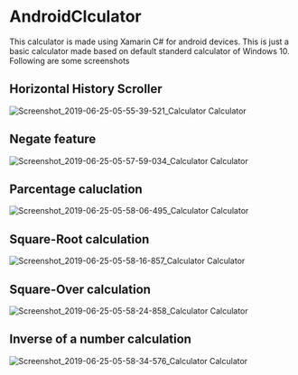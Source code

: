 # AndroidClculator
This calculator is made using Xamarin C# for android devices.
This is just a basic calculator made based on default standerd calculator of Windows 10.
Following are some screenshots

## Horizontal History Scroller
![Screenshot_2019-06-25-05-55-39-521_Calculator Calculator](https://user-images.githubusercontent.com/34353160/60059557-c4e21d00-970e-11e9-93ec-5957822369aa.png)



## Negate feature
![Screenshot_2019-06-25-05-57-59-034_Calculator Calculator](https://user-images.githubusercontent.com/34353160/60059594-f22ecb00-970e-11e9-9abf-8ce7529f448e.png)



## Parcentage caluclation
![Screenshot_2019-06-25-05-58-06-495_Calculator Calculator](https://user-images.githubusercontent.com/34353160/60059605-fd81f680-970e-11e9-8ad3-fd4914bfb0ba.png)



## Square-Root calculation
![Screenshot_2019-06-25-05-58-16-857_Calculator Calculator](https://user-images.githubusercontent.com/34353160/60059627-1094c680-970f-11e9-96ca-02b804532b85.png)



## Square-Over calculation
![Screenshot_2019-06-25-05-58-24-858_Calculator Calculator](https://user-images.githubusercontent.com/34353160/60059642-1db1b580-970f-11e9-9777-c536f58a9bff.png)



## Inverse of a number calculation
![Screenshot_2019-06-25-05-58-34-576_Calculator Calculator](https://user-images.githubusercontent.com/34353160/60059655-2efac200-970f-11e9-9aa9-63d47eee7bee.png)


